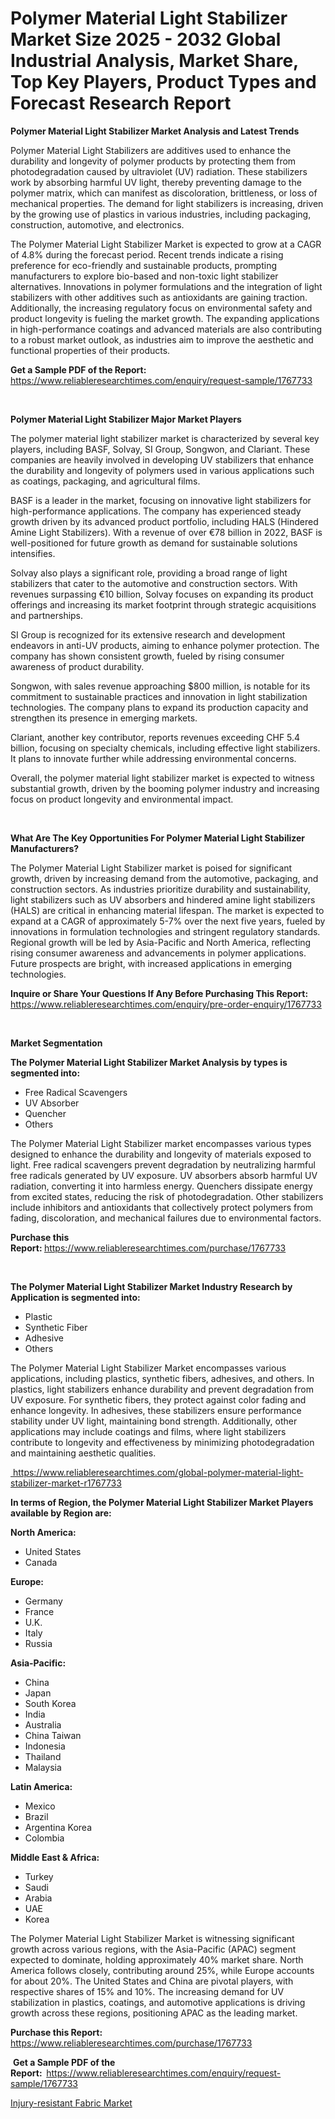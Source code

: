 <p><h1>Polymer Material Light Stabilizer Market Size 2025 - 2032 Global Industrial Analysis, Market Share, Top Key Players, Product Types and Forecast Research Report</h1></p><p><strong>Polymer Material Light Stabilizer Market Analysis and Latest Trends</strong></p>
<p><p>Polymer Material Light Stabilizers are additives used to enhance the durability and longevity of polymer products by protecting them from photodegradation caused by ultraviolet (UV) radiation. These stabilizers work by absorbing harmful UV light, thereby preventing damage to the polymer matrix, which can manifest as discoloration, brittleness, or loss of mechanical properties. The demand for light stabilizers is increasing, driven by the growing use of plastics in various industries, including packaging, construction, automotive, and electronics.</p><p>The Polymer Material Light Stabilizer Market is expected to grow at a CAGR of 4.8% during the forecast period. Recent trends indicate a rising preference for eco-friendly and sustainable products, prompting manufacturers to explore bio-based and non-toxic light stabilizer alternatives. Innovations in polymer formulations and the integration of light stabilizers with other additives such as antioxidants are gaining traction. Additionally, the increasing regulatory focus on environmental safety and product longevity is fueling the market growth. The expanding applications in high-performance coatings and advanced materials are also contributing to a robust market outlook, as industries aim to improve the aesthetic and functional properties of their products.</p></p>
<p><strong>Get a Sample PDF of the Report:&nbsp;</strong> <a href="https://www.reliableresearchtimes.com/enquiry/request-sample/1767733?utm_campaign=3363&utm_medium=2&utm_source=Github&utm_content=ia&utm_term=03042025&utm_id=polymer-material-light-stabilizer">https://www.reliableresearchtimes.com/enquiry/request-sample/1767733</a></p>
<p>&nbsp;</p>
<p><strong>Polymer Material Light Stabilizer Major Market Players</strong></p>
<p><p>The polymer material light stabilizer market is characterized by several key players, including BASF, Solvay, SI Group, Songwon, and Clariant. These companies are heavily involved in developing UV stabilizers that enhance the durability and longevity of polymers used in various applications such as coatings, packaging, and agricultural films.</p><p>BASF is a leader in the market, focusing on innovative light stabilizers for high-performance applications. The company has experienced steady growth driven by its advanced product portfolio, including HALS (Hindered Amine Light Stabilizers). With a revenue of over €78 billion in 2022, BASF is well-positioned for future growth as demand for sustainable solutions intensifies.</p><p>Solvay also plays a significant role, providing a broad range of light stabilizers that cater to the automotive and construction sectors. With revenues surpassing €10 billion, Solvay focuses on expanding its product offerings and increasing its market footprint through strategic acquisitions and partnerships.</p><p>SI Group is recognized for its extensive research and development endeavors in anti-UV products, aiming to enhance polymer protection. The company has shown consistent growth, fueled by rising consumer awareness of product durability.</p><p>Songwon, with sales revenue approaching $800 million, is notable for its commitment to sustainable practices and innovation in light stabilization technologies. The company plans to expand its production capacity and strengthen its presence in emerging markets.</p><p>Clariant, another key contributor, reports revenues exceeding CHF 5.4 billion, focusing on specialty chemicals, including effective light stabilizers. It plans to innovate further while addressing environmental concerns.</p><p>Overall, the polymer material light stabilizer market is expected to witness substantial growth, driven by the booming polymer industry and increasing focus on product longevity and environmental impact.</p></p>
<p>&nbsp;</p>
<p><strong>What Are The Key Opportunities For Polymer Material Light Stabilizer Manufacturers?</strong></p>
<p><p>The Polymer Material Light Stabilizer market is poised for significant growth, driven by increasing demand from the automotive, packaging, and construction sectors. As industries prioritize durability and sustainability, light stabilizers such as UV absorbers and hindered amine light stabilizers (HALS) are critical in enhancing material lifespan. The market is expected to expand at a CAGR of approximately 5-7% over the next five years, fueled by innovations in formulation technologies and stringent regulatory standards. Regional growth will be led by Asia-Pacific and North America, reflecting rising consumer awareness and advancements in polymer applications. Future prospects are bright, with increased applications in emerging technologies.</p></p>
<p><strong>Inquire or Share Your Questions If Any Before Purchasing This Report:</strong> <a href="https://www.reliableresearchtimes.com/enquiry/pre-order-enquiry/1767733?utm_campaign=3363&utm_medium=2&utm_source=Github&utm_content=ia&utm_term=03042025&utm_id=polymer-material-light-stabilizer">https://www.reliableresearchtimes.com/enquiry/pre-order-enquiry/1767733</a></p>
<p>&nbsp;</p>
<p><strong>Market Segmentation</strong></p>
<p><strong>The Polymer Material Light Stabilizer Market Analysis by types is segmented into:</strong></p>
<p><ul><li>Free Radical Scavengers</li><li>UV Absorber</li><li>Quencher</li><li>Others</li></ul></p>
<p><p>The Polymer Material Light Stabilizer market encompasses various types designed to enhance the durability and longevity of materials exposed to light. Free radical scavengers prevent degradation by neutralizing harmful free radicals generated by UV exposure. UV absorbers absorb harmful UV radiation, converting it into harmless energy. Quenchers dissipate energy from excited states, reducing the risk of photodegradation. Other stabilizers include inhibitors and antioxidants that collectively protect polymers from fading, discoloration, and mechanical failures due to environmental factors.</p></p>
<p><strong>Purchase this Report:&nbsp;</strong><a href="https://www.reliableresearchtimes.com/purchase/1767733?utm_campaign=3363&utm_medium=2&utm_source=Github&utm_content=ia&utm_term=03042025&utm_id=polymer-material-light-stabilizer">https://www.reliableresearchtimes.com/purchase/1767733</a></p>
<p>&nbsp;</p>
<p><strong>The Polymer Material Light Stabilizer Market Industry Research by Application is segmented into:</strong></p>
<p><ul><li>Plastic</li><li>Synthetic Fiber</li><li>Adhesive</li><li>Others</li></ul></p>
<p><p>The Polymer Material Light Stabilizer Market encompasses various applications, including plastics, synthetic fibers, adhesives, and others. In plastics, light stabilizers enhance durability and prevent degradation from UV exposure. For synthetic fibers, they protect against color fading and enhance longevity. In adhesives, these stabilizers ensure performance stability under UV light, maintaining bond strength. Additionally, other applications may include coatings and films, where light stabilizers contribute to longevity and effectiveness by minimizing photodegradation and maintaining aesthetic qualities.</p></p>
<p><a href="https://www.reliableresearchtimes.com/global-polymer-material-light-stabilizer-market-r1767733?utm_campaign=3363&utm_medium=2&utm_source=Github&utm_content=ia&utm_term=03042025&utm_id=polymer-material-light-stabilizer">&nbsp;https://www.reliableresearchtimes.com/global-polymer-material-light-stabilizer-market-r1767733</a></p>
<p><strong>In terms of Region, the Polymer Material Light Stabilizer Market Players available by Region are:</strong></p>
<p>
    <p> <strong> North America: </strong>
        <ul>
            <li>United States</li>
            <li>Canada</li>
        </ul>
        </p> 
    <p> <strong> Europe: </strong>
        <ul>
            <li>Germany</li>
            <li>France</li>
            <li>U.K.</li>
            <li>Italy</li>
            <li>Russia</li>
        </ul>
        </p> 
    <p> <strong> Asia-Pacific: </strong>
        <ul>
            <li>China</li>
            <li>Japan</li>
            <li>South Korea</li>
            <li>India</li>
            <li>Australia</li>
            <li>China Taiwan</li>
            <li>Indonesia</li>
            <li>Thailand</li>
            <li>Malaysia</li>
        </ul>
        </p> 
    <p> <strong> Latin America: </strong>
        <ul>
            <li>Mexico</li>
            <li>Brazil</li>
            <li>Argentina Korea</li>
            <li>Colombia</li>
        </ul>
        </p> 
    <p> <strong> Middle East & Africa: </strong>
        <ul>
            <li>Turkey</li>
            <li>Saudi</li>
            <li>Arabia</li>
            <li>UAE</li>
            <li>Korea</li>
        </ul>
    </p>
    </p>
<p><p>The Polymer Material Light Stabilizer Market is witnessing significant growth across various regions, with the Asia-Pacific (APAC) segment expected to dominate, holding approximately 40% market share. North America follows closely, contributing around 25%, while Europe accounts for about 20%. The United States and China are pivotal players, with respective shares of 15% and 10%. The increasing demand for UV stabilization in plastics, coatings, and automotive applications is driving growth across these regions, positioning APAC as the leading market.</p></p>
<p><strong>Purchase this Report: </strong><a href="https://www.reliableresearchtimes.com/purchase/1767733?utm_campaign=3363&utm_medium=2&utm_source=Github&utm_content=ia&utm_term=03042025&utm_id=polymer-material-light-stabilizer">https://www.reliableresearchtimes.com/purchase/1767733</a></p>
<p>&nbsp;<strong>Get a Sample PDF of the Report:&nbsp;&nbsp;</strong><a href="https://www.reliableresearchtimes.com/enquiry/request-sample/1767733?utm_campaign=3363&utm_medium=2&utm_source=Github&utm_content=ia&utm_term=03042025&utm_id=polymer-material-light-stabilizer">https://www.reliableresearchtimes.com/enquiry/request-sample/1767733</a></p>
<p><strong></strong></p>
<p><p><a href="https://github.com/shamstirroc7/Market-Research-Report-List-1/blob/main/injury-resistant-fabric-market.md?utm_campaign=3363&utm_medium=2&utm_source=Github&utm_content=ia&utm_term=03042025&utm_id=polymer-material-light-stabilizer">Injury-resistant Fabric Market</a></p></p>